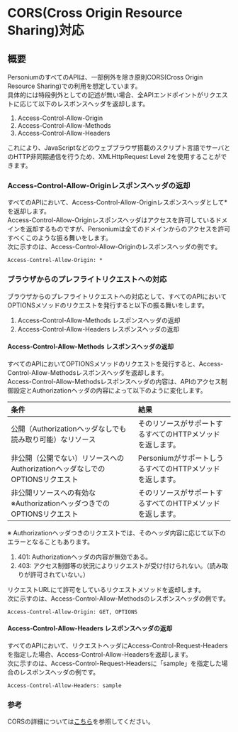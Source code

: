 # CORS(Cross Origin Resource Sharing)対応
## 概要
PersoniumのすべてのAPIは、一部例外を除き原則CORS(Cross Origin Resource Sharing)での利用を想定しています。  
具体的には特段例外としての記述が無い場合、全APIエンドポイントがリクエストに応じて以下のレスポンスヘッダを返却します。
1. Access-Control-Allow-Origin
2. Access-Control-Allow-Methods
3. Access-Control-Allow-Headers

これにより、JavaScriptなどのウェブブラウザ搭載のスクリプト言語でサーバとのHTTP非同期通信を行うため、XMLHttpRequest Level 2を使用することができます。
### Access-Control-Allow-Originレスポンスヘッダの返却
すべてのAPIにおいて、Access-Control-Allow-Originレスポンスヘッダとして*を返却します。  
Access-Control-Allow-Originレスポンスヘッダはアクセスを許可しているドメインを返却するものですが、Personiumは全てのドメインからのアクセスを許可すべくこのような振る舞いをします。  
次に示すのは、Access-Control-Allow-Originのレスポンスヘッダの例です。
```
Access-Control-Allow-Origin: *
```
### ブラウザからのプレフライトリクエストへの対応
ブラウザからのプレフライトリクエストへの対応として、すべてのAPIにおいてOPTIONSメソッドのリクエストを発行すると以下の振る舞いをします。
1. Access-Control-Allow-Methods レスポンスヘッダの返却
2. Access-Control-Allow-Headers レスポンスヘッダの返却

#### Access-Control-Allow-Methods レスポンスヘッダの返却
すべてのAPIにおいてOPTIONSメソッドのリクエストを発行すると、Access-Control-Allow-Methodsレスポンスヘッダを返却します。  
Access-Control-Allow-Methodsレスポンスヘッダの内容は、APIのアクセス制御設定とAuthorizationヘッダの内容によって以下のように変化します。

|条件|結果|
|:--|:--|
|公開（Authorizationヘッダなしでも読み取り可能）なリソース|そのリソースがサポートするすべてのHTTPメソッドを返します。|
|非公開（公開でない）リソースへのAuthorizationヘッダなしでのOPTIONSリクエスト|PersoniumがサポートしうるすべてのHTTPメソッドを返します。|
|非公開リソースへの有効な※AuthorizationヘッダつきでのOPTIONSリクエスト|そのリソースがサポートするすべてのHTTPメソッドを返します。|
※ Authorizationヘッダつきのリクエストでは、そのヘッダ内容に応じて以下のエラーとなることもあります。
1. 401: Authorizationヘッダの内容が無効である。
2. 403: アクセス制御等の状況によりリクエストが受け付けられない。（読み取りが許可されていない。）

リクエストURLにて許可をしているリクエストメソッドを返却します。  
次に示すのは、Access-Control-Allow-Methodsのレスポンスヘッダの例です。
```
Access-Control-Allow-Origin: GET, OPTIONS
```
#### Access-Control-Allow-Headers レスポンスヘッダの返却
すべてのAPIにおいて、リクエストヘッダにAccess-Control-Request-Headersを指定した場合、Access-Control-Allow-Headersを返却します。  
次に示すのは、Access-Control-Request-Headersに「sample」を指定した場合のレスポンスヘッダの例です。
```
Access-Control-Allow-Headers: sample
```
### 参考
CORSの詳細については[こちら](http://www.w3.org/TR/cors/)を参照してください。

